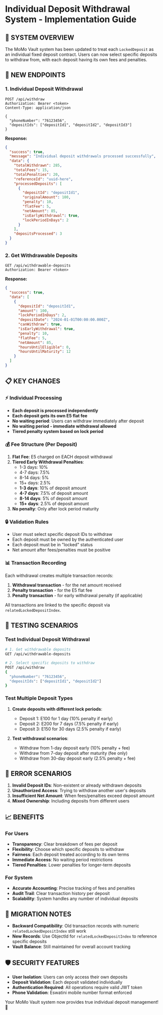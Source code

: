 # Individual Deposit Withdrawal System - Implementation Guide

## 🎯 SYSTEM OVERVIEW

The MoMo Vault system has been updated to treat each `LockedDeposit` as an individual fixed deposit contract. Users can now select specific deposits to withdraw from, with each deposit having its own fees and penalties.

## 🔧 NEW ENDPOINTS

### 1. Individual Deposit Withdrawal
```
POST /api/withdraw
Authorization: Bearer <token>
Content-Type: application/json

{
  "phoneNumber": "76123456",
  "depositIds": ["depositId1", "depositId2", "depositId3"]
}
```

**Response:**
```json
{
  "success": true,
  "message": "Individual deposit withdrawals processed successfully",
  "data": {
    "totalWithdrawn": 285,
    "totalFees": 15,
    "totalPenalties": 20,
    "referenceId": "uuid-here",
    "processedDeposits": [
      {
        "depositId": "depositId1",
        "originalAmount": 100,
        "penalty": 10,
        "flatFee": 5,
        "netAmount": 85,
        "isEarlyWithdrawal": true,
        "lockPeriodInDays": 2
      }
    ],
    "depositsProcessed": 3
  }
}
```

### 2. Get Withdrawable Deposits
```
GET /api/withdrawable-deposits
Authorization: Bearer <token>
```

**Response:**
```json
{
  "success": true,
  "data": [
    {
      "depositId": "depositId1",
      "amount": 100,
      "lockPeriodInDays": 2,
      "depositDate": "2024-01-01T00:00:00.000Z",
      "canWithdraw": true,
      "isEarlyWithdrawal": true,
      "penalty": 10,
      "flatFee": 5,
      "netAmount": 85,
      "hoursUntilEligible": 0,
      "hoursUntilMaturity": 12
    }
  ]
}
```

## 📋 KEY CHANGES

### ⚡ Individual Processing
- **Each deposit is processed independently**
- **Each deposit gets its own E5 flat fee**
- **No waiting period**: Users can withdraw immediately after deposit
- **No waiting period - immediate withdrawal allowed**
- **Tiered penalty system based on lock period**

### 💰 Fee Structure (Per Deposit)
1. **Flat Fee**: E5 charged on EACH deposit withdrawal
2. **Tiered Early Withdrawal Penalties**:
   - 1-3 days: 10%
   - 4-7 days: 7.5%
   - 8-14 days: 5%
   - 15+ days: 2.5%
   - **1-3 days**: 10% of deposit amount
   - **4-7 days**: 7.5% of deposit amount
   - **8-14 days**: 5% of deposit amount
   - **15+ days**: 2.5% of deposit amount
3. **No penalty**: Only after lock period maturity

### 🔒 Validation Rules
- User must select specific deposit IDs to withdraw
- Each deposit must be owned by the authenticated user
- Each deposit must be in "locked" status
- Net amount after fees/penalties must be positive

### 📊 Transaction Recording
Each withdrawal creates multiple transaction records:
1. **Withdrawal transaction** - for the net amount received
2. **Penalty transaction** - for the E5 flat fee
3. **Penalty transaction** - for early withdrawal penalty (if applicable)

All transactions are linked to the specific deposit via `relatedLockedDepositIndex`.

## 🧪 TESTING SCENARIOS

### Test Individual Deposit Withdrawal
```bash
# 1. Get withdrawable deposits
GET /api/withdrawable-deposits

# 2. Select specific deposits to withdraw
POST /api/withdraw
{
  "phoneNumber": "76123456",
  "depositIds": ["depositId1", "depositId2"]
}
```

### Test Multiple Deposit Types
1. **Create deposits with different lock periods**:
   - Deposit 1: E100 for 1 day (10% penalty if early)
   - Deposit 2: E200 for 7 days (7.5% penalty if early)
   - Deposit 3: E150 for 30 days (2.5% penalty if early)

2. **Test withdrawal scenarios**:
   - Withdraw from 1-day deposit early (10% penalty + fee)
   - Withdraw from 7-day deposit after maturity (fee only)
   - Withdraw from 30-day deposit early (2.5% penalty + fee)

## 🚨 ERROR SCENARIOS

1. **Invalid Deposit IDs**: Non-existent or already withdrawn deposits
2. **Unauthorized Access**: Trying to withdraw another user's deposits
3. **Insufficient Net Amount**: When fees/penalties exceed deposit amount
4. **Mixed Ownership**: Including deposits from different users

## 📈 BENEFITS

### For Users
- **Transparency**: Clear breakdown of fees per deposit
- **Flexibility**: Choose which specific deposits to withdraw
- **Fairness**: Each deposit treated according to its own terms
- **Immediate Access**: No waiting period restrictions
- **Tiered Penalties**: Lower penalties for longer-term deposits

### For System
- **Accurate Accounting**: Precise tracking of fees and penalties
- **Audit Trail**: Clear transaction history per deposit
- **Scalability**: System handles any number of individual deposits

## 🔄 MIGRATION NOTES

- **Backward Compatibility**: Old transaction records with numeric `relatedLockedDepositIndex` still work
- **New Records**: Use ObjectId for `relatedLockedDepositIndex` to reference specific deposits
- **Vault Balance**: Still maintained for overall account tracking

## 🛡️ SECURITY FEATURES

- **User Isolation**: Users can only access their own deposits
- **Deposit Validation**: Each deposit validated individually
- **Authentication Required**: All operations require valid JWT token
- **Phone Validation**: Eswatini mobile number format enforced

Your MoMo Vault system now provides true individual deposit management! 🎉